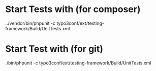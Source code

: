 # Start Tests with (for composer)
../vendor/bin/phpunit -c typo3conf/ext/testing-framework/Build/UnitTests.xml

# Start Test with (for git)
./bin/phpunit -c typo3conf/ext/testing-framework/Build/UnitTests.xml
